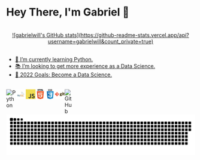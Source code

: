 # Hey There, I'm Gabriel 👋

<br />
<div align="center">
  <a href="https://github.com/gabrielwillz">
    ![gabrielwill's GitHub stats](https://github-readme-stats.vercel.app/api?username=gabrielwill&count_private=true)
</div>
<br />
 
 
- 🌱 I’m currently learning Python.
- 📚 I’m looking to get more experience as a Data Science.
- 🥅 2022 Goals: Become a Data Science.

<br />
<img align="left" alt="Python" width="26px" src="https://cdn3.iconfinder.com/data/icons/logos-and-brands-adobe/512/267_Python-512.png" />
<img align="left" alt="MySQL" width="26px" src="https://raw.githubusercontent.com/github/explore/80688e429a7d4ef2fca1e82350fe8e3517d3494d/topics/mysql/mysql.png" />
<img align="left" alt="JavaScript" width="26px" src="https://raw.githubusercontent.com/github/explore/80688e429a7d4ef2fca1e82350fe8e3517d3494d/topics/javascript/javascript.png" />
<img align="left" alt="JavaScript" width="26px" src="https://raw.githubusercontent.com/github/explore/80688e429a7d4ef2fca1e82350fe8e3517d3494d/topics/html/html.png" />
<img align="left" alt="JavaScript" width="26px" src="https://raw.githubusercontent.com/github/explore/80688e429a7d4ef2fca1e82350fe8e3517d3494d/topics/css/css.png" />
<img align="left" alt="Git" width="26px" src="https://raw.githubusercontent.com/github/explore/80688e429a7d4ef2fca1e82350fe8e3517d3494d/topics/git/git.png" />
<img align="left" alt="GitHub" width="26px" src="https://img2.gratispng.com/20180326/eye/kisspng-github-computer-icons-logo-github-5ab8a338143da0.8375508315220498480829.jpg" />
</div> 
 
##

![Snake animation](https://github.com/gabrielwillz/gabrielwillz/blob/main/github-user-contribution.svg)
